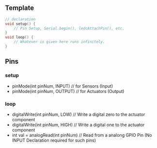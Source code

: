 ## Template
```c
// declaration
void setup() {
	// Pin Setup, Serial.begin(), ledcAttachPin(), etc.
}
void loop() {
	// Whatever is given here runs infinitely.
}
```

## Pins
### setup
* pinMode(int pinNum, INPUT) // for Sensors (Input)
* pinMode(int pinNum, OUTPUT) // for Actuators (Output)
### loop
* digitalWrite(int pinNum, LOW) // Write a digital zero to the actuator component
* digitalWrite(int pinNum, HIGH) // Write a digital one to the actuator component
* int val = analogRead(int pinNum) // Read from a analong GPIO Pin (No INPUT Declaration required for such pins)














